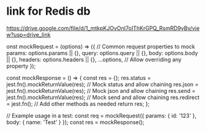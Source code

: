 # link for Redis db
https://drive.google.com/file/d/1_mtkpKJOvOnI7oIThKrGPQ_RsmRD9yBv/view?usp=drive_link


onst mockRequest = (options) => ({
  // Common request properties to mock
  params: options.params || {},
  query: options.query || {},
  body: options.body || {},
  headers: options.headers || {},
  ...options, // Allow overriding any property
});

const mockResponse = () => {
  const res = {};
  res.status = jest.fn().mockReturnValue(res); // Mock status and allow chaining
  res.json = jest.fn().mockReturnValue(res);   // Mock json and allow chaining
  res.send = jest.fn().mockReturnValue(res);   // Mock send and allow chaining
  res.redirect = jest.fn();
  // Add other methods as needed
  return res;
};

// Example usage in a test:
const req = mockRequest({ params: { id: '123' }, body: { name: 'Test' } });
const res = mockResponse();
